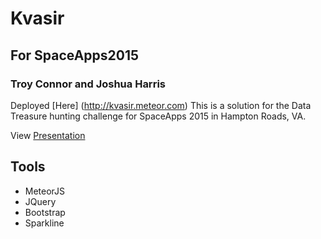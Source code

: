 # Kvasir
## For SpaceApps2015
### Troy Connor and Joshua Harris
Deployed [Here] (http://kvasir.meteor.com) This is a solution for the Data Treasure hunting challenge
for SpaceApps 2015 in Hampton Roads, VA.

View [Presentation](http://prezi.com/zdwlz5a-kxbv/?utm_campaign=share&utm_medium=copy)
 

## Tools
* MeteorJS
* JQuery
* Bootstrap
* Sparkline

